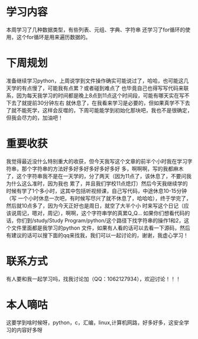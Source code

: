 # 学习内容
   本周学习了几种数据类型，有些列表、元组、字典、字符串
还学习了for循环的使用，这个for循环是用来遍历数据的。
# 下周规划
   准备继续学习python，上周说学到文件操作确实可能说过了，哈哈，也可能这几天学的有点慢了，可能我有点累？或者碰到难点了
也毕竟自己也得写写代码来联系，因为每天我学习的时间都是晚上8点到11点这个时间段，可能有哪天实在写不下去了就提前30分钟左右
就休息了，在我看来学习是必要的，但如果真学不下去了就不能死学，这样会反噬的，下周可能能学到初始化那块吧，我也不是很确定，
但我会尽力的，加油吧！
# 重要收获
我觉得最近没什么特别重大的收获，但今天我写这个文章的前半个小时我在学习字符串，那个字符串的方法好多好多好多好多好多好
多，啊啊啊，写的我都麻木了，这个字符串我不是在一天学的，分了两天（因为11点了，该休息了，不要问我为什么这么准时，因为我也
累了，并且我们学校11点熄灯）然后今天我继续学的时候有学了1个多小时，这其中包括听视频课，自己写代码，中途休息10-15分钟（写
一个小时休息一次吧，有时候写尽兴了就不休息了，哈哈哈），终于学完了，然后就10点多了，因为今天正好也是周日，就空了大半个小
时来写这个日记（应该说周记，嗯对，周记），啊啊，这个字符串学的真累Q_Q...
如果你们想看代码的话，你们到/study/Study Program/python/这个路径下找字符串的操作1和2，这个文件里面都是我学习的python
文件，如果有人看的话可以去看一下源码，然后有建议的话可以搜下面的qq来找我，我们可以一起讨论的，谢谢，我虚心学习！
# 联系方式
有人要和我一起学习吗，找我讨论加（QQ：1062127934），欢迎讨论！！！
# 本人嘀咕

这要学到啥时候呀，python，c，汇编，linux,计算机网路，好多好多，这安全学习的内容好多呀


